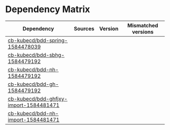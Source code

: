 # Dependency Matrix

Dependency | Sources | Version | Mismatched versions
---------- | ------- | ------- | -------------------
[cb-kubecd/bdd-spring-1584478039](https://github.com/cb-kubecd/bdd-spring-1584478039.git) |  | []() | 
[cb-kubecd/bdd-sbhg-1584479192](https://github.com/cb-kubecd/bdd-sbhg-1584479192.git) |  | []() | 
[cb-kubecd/bdd-nh-1584479192](https://github.com/cb-kubecd/bdd-nh-1584479192.git) |  | []() | 
[cb-kubecd/bdd-gh-1584479192](https://github.com/cb-kubecd/bdd-gh-1584479192.git) |  | []() | 
[cb-kubecd/bdd-ghfjxy-import-1584481471](https://github.com/cb-kubecd/bdd-ghfjxy-import-1584481471.git) |  | []() | 
[cb-kubecd/bdd-nh-import-1584481471](https://github.com/cb-kubecd/bdd-nh-import-1584481471.git) |  | []() | 
